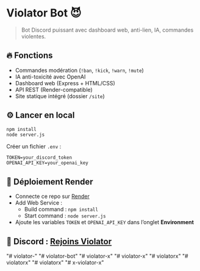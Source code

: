 
# Violator Bot 😈

> Bot Discord puissant avec dashboard web, anti-lien, IA, commandes violentes.

## 🔥 Fonctions
- Commandes modération (`!ban`, `!kick`, `!warn`, `!mute`)
- IA anti-toxicité avec OpenAI
- Dashboard web (Express + HTML/CSS)
- API REST (Render-compatible)
- Site statique intégré (dossier `/site`)

## ⚙️ Lancer en local

```bash
npm install
node server.js
```

Créer un fichier `.env` :

```env
TOKEN=your_discord_token
OPENAI_API_KEY=your_openai_key
```

## 🚀 Déploiement Render

- Connecte ce repo sur [Render](https://render.com)
- Add Web Service :
  - Build command : `npm install`
  - Start command : `node server.js`
- Ajoute les variables `TOKEN` et `OPENAI_API_KEY` dans l’onglet **Environment**

## 👑 Discord : [Rejoins Violator](https://discord.gg/Te7VBahhZM)
"# violator-" 
"# violator-bot" 
"# violator-x" 
"# violator-x" 
"# violatorx" 
"# violatorx" 
"# violatorx" 
"# x-violator-x" 
